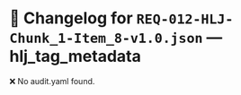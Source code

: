 # 📝 Changelog for `REQ-012-HLJ-Chunk_1-Item_8-v1.0.json` — **hlj_tag_metadata**

❌ No audit.yaml found.
